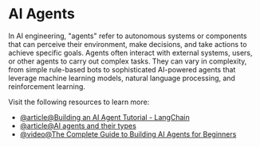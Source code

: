 # AI Agents

In AI engineering, "agents" refer to autonomous systems or components that can perceive their environment, make decisions, and take actions to achieve specific goals. Agents often interact with external systems, users, or other agents to carry out complex tasks. They can vary in complexity, from simple rule-based bots to sophisticated AI-powered agents that leverage machine learning models, natural language processing, and reinforcement learning.

Visit the following resources to learn more:

- [@article@Building an AI Agent Tutorial - LangChain](https://python.langchain.com/docs/tutorials/agents/)
- [@article@AI agents and their types](https://play.ht/blog/ai-agents-use-cases/)
- [@video@The Complete Guide to Building AI Agents for Beginners](https://youtu.be/MOyl58VF2ak?si=-QjRD_5y3iViprJX)